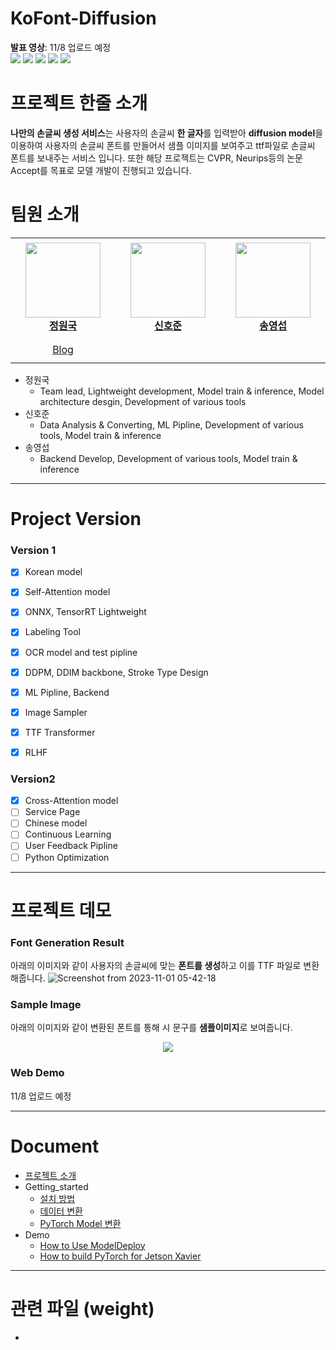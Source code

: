 # KoFont-Diffusion

**발표 영상**: 11/8 업로드 예정  
<img src="https://img.shields.io/badge/Python-3776AB?style=flat&logo=python&logoColor=white"/> <img src="https://img.shields.io/badge/PyTorch-EE4C2C?style=flat&logo=PyTorch&logoColor=white"/> <img src="https://img.shields.io/badge/Streamlit-FF4B4B?style=flat&logo=streamlit&logoColor=white"/> <img src="https://img.shields.io/badge/FastAPI-009688?style=flat&logo=FastAPI&logoColor=white"/> <img src="https://img.shields.io/badge/TensorRT-FF6F00?style=flat&logo=TensorFlow&logoColor=white"/> 

# 프로젝트 한줄 소개

**나만의 손글씨 생성 서비스**는 사용자의 손글씨 **한 글자**를 입력받아 **diffusion model**을 이용하여 사용자의 손글씨 폰트를 만들어서 샘플 이미지를 보여주고 ttf파일로 손글씨 폰트를 보내주는 서비스 입니다. 
또한 해당 프로젝트는 CVPR, Neurips등의 논문 Accept를 목표로 모델 개발이 진행되고 있습니다.

# 팀원 소개
<table align="center">
    <tr height="160px">
        <td align="center" width="200px">
            <a href="https://github.com/jungwonguk"><img height="120px" width="120px" src="https://avatars.githubusercontent.com/u/98310175?v=4"/></a>
            <br />
            <a href="https://github.com/jungwonguk"><strong>정원국</strong></a>
        </td>
        <td align="center" width="200px">
            <a href="https://github.com/internationalwe"><img height="120px" width="120px" src=https://avatars.githubusercontent.com/u/46400961?v=4/></a>
            <br />
            <a href="https://github.com/internationalwe"><strong>신호준</strong></a>
        </td>
        <td align="center" width="200px">
            <a href="https://github.com/gih0109"><img height="120px" width="120px" src=https://avatars.githubusercontent.com/u/102566187?v=4/></a>
            <br />
            <a href="https://github.com/gih0109"><strong>송영섭</strong></a>
        </td>
    </tr>
    <tr height="40px">
        <td align="center" width="200px">
            <a href="https://guksblog.tistory.com/">Blog</a>
            <br/>
        </td>
        <td align="center" width="200px">
            <a></a> 
        </td>
        <td align="center" width="200px">
            <a></a>
            <br/>
    </tr>
</table>

- 정원국
  - Team lead, Lightweight development, Model train & inference, Model architecture desgin, Development of various tools
- 신호준
  - Data Analysis & Converting, ML Pipline, Development of various tools, Model train & inference
- 송영섭
  - Backend Develop, Development of various tools, Model train & inference
---
# Project Version

### Version 1
- [x] Korean model
- [x] Self-Attention model
- [x] ONNX, TensorRT Lightweight
- [x] Labeling Tool
- [x] OCR model and test pipline
- [x] DDPM, DDIM backbone, Stroke Type Design
- [x] ML Pipline, Backend
- [x] Image Sampler
- [x] TTF Transformer
- [x] RLHF  


### Version2
- [x] Cross-Attention model
- [ ] Service Page
- [ ] Chinese model
- [ ] Continuous Learning
- [ ] User Feedback Pipline
- [ ] Python Optimization

---

# 프로젝트 데모
### Font Generation Result
아래의 이미지와 같이 사용자의 손글씨에 맞는 **폰트를 생성**하고 이를 TTF 파일로 변환해줍니다.
![Screenshot from 2023-11-01 05-42-18](https://github.com/jungwonguk/KoFont-Diffusion/assets/98310175/a4c454ef-563c-4404-b3d8-10987d6f484b)

### Sample Image
아래의 이미지와 같이 변환된 폰트를 통해 시 문구를 **샘플이미지**로 보여줍니다.
<p align="center"><img src="https://github.com/jungwonguk/KoFont-Diffusion/assets/98310175/2dc6ea29-f81f-438b-abbc-8cfda906c58d"></p>

### **Web Demo**

11/8 업로드 예정

---
# Document
- [프로젝트 소개](docs/introduce.md)
- Getting_started
  - [설치 방법](docs/Install.md)
  - [데이터 변환](KITTIVisualizer/Auto_transform.ipynb)
  - [PyTorch Model 변환](docs/PyTorch-Model-Convert.md)
- Demo
  - [How to Use ModelDeploy](docs/How-to-Use-ModelDeploy.md)
  - [How to build PyTorch for Jetson Xavier](docs/How-to-build-PyTorch-for-Jetson-Xavier.md)


---
# 관련 파일 (weight)

- 

